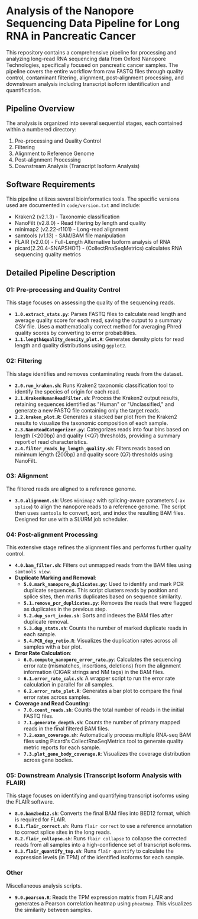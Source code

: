 # Analysis of the Nanopore Sequencing Data Pipeline for Long RNA in Pancreatic Cancer

This repository contains a comprehensive pipeline for processing and analyzing long-read RNA sequencing data from Oxford Nanopore Technologies, specifically focused on pancreatic cancer samples. The pipeline covers the entire workflow from raw FASTQ files through quality control, contaminant filtering, alignment, post-alignment processing, and downstream analysis including transcript isoform identification and quantification.

## Pipeline Overview

The analysis is organized into several sequential stages, each contained within a numbered directory:

1. Pre-processing and Quality Control
2. Filtering
3. Alignment to Reference Genome
4. Post-alignment Processing
5. Downstream Analysis (Transcript Isoform Analysis)

## Software Requirements

This pipeline utilizes several bioinformatics tools. The specific versions used are documented in `code/version.txt` and include:

- Kraken2 (v2.1.3) - Taxonomic classification
- NanoFilt (v2.8.0) - Read filtering by length and quality
- minimap2 (v2.22-r1101) - Long-read alignment
- samtools (v1.13) - SAM/BAM file manipulation
- FLAIR (v2.0.0) - Full-Length Alternative Isoform analysis of RNA
- picard(2.20.4-SNAPSHOT) - (CollectRnaSeqMetrics) calculates RNA sequencing quality metrics

## Detailed Pipeline Description

### 01: Pre-processing and Quality Control

This stage focuses on assessing the quality of the sequencing reads.

- **`1.0.extract_stats.py`**: Parses FASTQ files to calculate read length and average quality score for each read, saving the output to a summary CSV file. Uses a mathematically correct method for averaging Phred quality scores by converting to error probabilities.
- **`1.1.length&quality_density_plot.R`**: Generates density plots for read length and quality distributions using `ggplot2`.

### 02: Filtering

This stage identifies and removes contaminating reads from the dataset.

- **`2.0.run_kraken.sh`**: Runs Kraken2 taxonomic classification tool to identify the species of origin for each read.
- **`2.1.KrakenHumanReadFilter.sh`**: Process the Kraken2 output results, retaining sequences identified as "Human" or "Unclassified," and generate a new FASTQ file containing only the target reads.
- **`2.2.kraken_plot.R`**: Generates a stacked bar plot from the Kraken2 results to visualize the taxonomic composition of each sample.
- **`2.3.NanoReadCategorizer.py`**: Categorizes reads into four bins based on length (<200bp) and quality (<Q7) thresholds, providing a summary report of read characteristics.
- **`2.4.filter_reads_by_length_quality.sh`**: Filters reads based on minimum length (200bp) and quality score (Q7) thresholds using NanoFilt.

### 03: Alignment

The filtered reads are aligned to a reference genome.

- **`3.0.alignment.sh`**: Uses `minimap2` with splicing-aware parameters (`-ax splice`) to align the nanopore reads to a reference genome. The script then uses `samtools` to convert, sort, and index the resulting BAM files. Designed for use with a SLURM job scheduler.

### 04: Post-alignment Processing

This extensive stage refines the alignment files and performs further quality control.

- **`4.0.bam_filter.sh`**: Filters out unmapped reads from the BAM files using `samtools view`.
- **Duplicate Marking and Removal**:
    - **`5.0.mark_nanopore_duplicates.py`**: Used to identify and mark PCR duplicate sequences. This script clusters reads by position and splice sites, then marks duplicates based on sequence similarity.
    - **`5.1.remove_pcr_duplicates.py`**: Removes the reads that were flagged as duplicates in the previous step.
    - **`5.2.dup_sort_index.sh`**: Sorts and indexes the BAM files after duplicate removal.
    - **`5.3.dup_stats.sh`**: Counts the number of marked duplicate reads in each sample.
    - **`5.4.PCR_dep_retio.R`**: Visualizes the duplication rates across all samples with a bar plot.
- **Error Rate Calculation**:
    - **`6.0.compute_nanopore_error_rate.py`**: Calculates the sequencing error rate (mismatches, insertions, deletions) from the alignment information (CIGAR strings and NM tags) in the BAM files.
    - **`6.1.error_rate_calc.sh`**: A wrapper script to run the error rate calculation in parallel for all samples.
    - **`6.2.error_rate_plot.R`**: Generates a bar plot to compare the final error rates across samples.
- **Coverage and Read Counting**:
    - **`7.0.count_reads.sh`**: Counts the total number of reads in the initial FASTQ files.
    - **`7.1.generate_deepth.sh`**: Counts the number of primary mapped reads in the final filtered BAM files.
    - **`7.2.exon_coverage.sh`**: Automatically process multiple RNA-seq BAM files using Picard's CollectRnaSeqMetrics tool to generate quality metric reports for each sample.
    - **`7.3.plot_gene_body_coverage.R`**: Visualizes the coverage distribution across gene bodies.

### 05: Downstream Analysis (Transcript Isoform Analysis with FLAIR)

This stage focuses on identifying and quantifying transcript isoforms using the FLAIR software.

- **`8.0.bam2bed12.sh`**: Converts the final BAM files into BED12 format, which is required for FLAIR.
- **`8.1.flair_correct.sh`**: Runs `flair correct` to use a reference annotation to correct splice sites in the long reads.
- **`8.2.flair_collapse.sh`**: Runs `flair collapse` to collapse the corrected reads from all samples into a high-confidence set of transcript isoforms.
- **`8.3.flair_quantify_tmp.sh`**: Runs `flair quantify` to calculate the expression levels (in TPM) of the identified isoforms for each sample.

### Other

Miscellaneous analysis scripts.

- **`9.0.pearson.R`**: Reads the TPM expression matrix from FLAIR and generates a Pearson correlation heatmap using `pheatmap`. This visualizes the similarity between samples.


